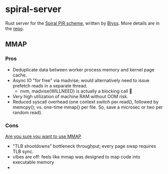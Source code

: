 # spiral-server

Rust server for the [Spiral PIR scheme](https://eprint.iacr.org/2022/368), written by [Blyss](https://blyss.dev). More details are in the [repo](https://github.com/blyssprivacy/sdk).

## MMAP

### Pros

- Deduplicate data between worker process memory and kernel page cache.
- Async IO "for free" via madvise; would alternatively need to issue prefetch reads in a separate thread.
    - nvm, madvise(WILLNEED) is actually a blocking call 🤷
- Very high utilization of machine RAM without OOM risk.
- Reduced syscall overhead (one context switch per read(), followed by memcpy(); vs. one-time mmap() per file. So, save a microsec or two per random read).

### Cons

[Are you sure you want to use MMAP](https://db.cs.cmu.edu/mmap-cidr2022/)
- "TLB shootdowns" bottleneck throughput; every page swap requires TLB sync.
- vibes are off: feels like mmap was designed to map code into executable memory
- 